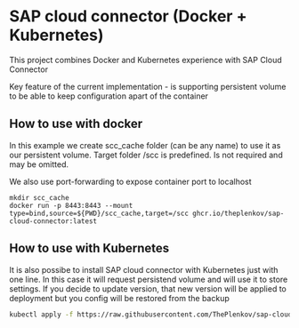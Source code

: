 # SAP cloud connector (Docker + Kubernetes)

This project combines Docker and Kubernetes experience with SAP Cloud Connector

Key feature of the current implementation - is supporting persistent volume to be able to keep configuration apart of the container

## How to use with docker

In this example we create scc_cache folder (can be any name) to use it as our persistent volume. Target folder /scc is predefined. Is not required and may be omitted.

We also use port-forwarding to expose container port to localhost

```shell
mkdir scc_cache
docker run -p 8443:8443 --mount type=bind,source=${PWD}/scc_cache,target=/scc ghcr.io/theplenkov/sap-cloud-connector:latest
```

## How to use with Kubernetes

It is also possibe to install SAP cloud connector with Kubernetes just with one line. In this case it will request persistend volume and will use it to store settings. If you decide to update version, that new version will be applied to deployment but you config will be restored from the backup

```bash
kubectl apply -f https://raw.githubusercontent.com/ThePlenkov/sap-cloud-connector-docker/master/k8s/scc-deployment.yaml
```
